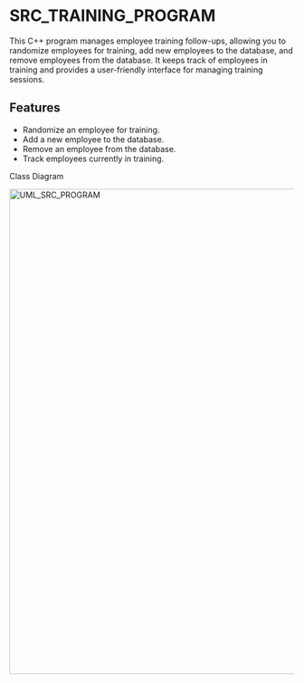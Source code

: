 # SRC_TRAINING_PROGRAM

This C++ program manages employee training follow-ups, allowing you to randomize employees for training, add new employees to the database, and remove employees from the database. 
It keeps track of employees in training and provides a user-friendly interface for managing training sessions.

## Features

- Randomize an employee for training.
- Add a new employee to the database.
- Remove an employee from the database.
- Track employees currently in training.


Class Diagram

<img width="857" alt="UML_SRC_PROGRAM" src="https://github.com/EllaKerrigan/SRC_TRAINING_PROGRAM/assets/129991492/9f179e10-ccb3-476d-83d1-d5255ffaa493">
